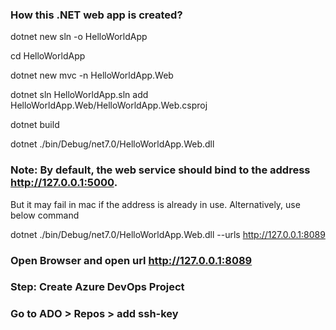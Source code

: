 ### How this .NET web app is created?

  dotnet new sln -o HelloWorldApp
  
  cd HelloWorldApp
  
  dotnet new mvc -n HelloWorldApp.Web
  
  dotnet  sln  HelloWorldApp.sln add HelloWorldApp.Web/HelloWorldApp.Web.csproj
  
  dotnet build
  
  dotnet ./bin/Debug/net7.0/HelloWorldApp.Web.dll

### Note: By default, the web service should bind to the address http://127.0.0.1:5000. 
But it may fail in mac if the address is already in use. Alternatively, use below command

dotnet ./bin/Debug/net7.0/HelloWorldApp.Web.dll --urls http://127.0.0.1:8089

### Open Browser and open url http://127.0.0.1:8089



### Step: Create Azure DevOps Project
### Go to ADO > Repos > add ssh-key



